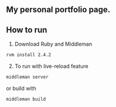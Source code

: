 ## My personal portfolio page.

## How to run

1. Download Ruby and Middleman
```bash
rvm install 2.4.2
```

2. To run with live-reload feature
```bash
middleman server
```
or build with
```bash
middleman build
```
